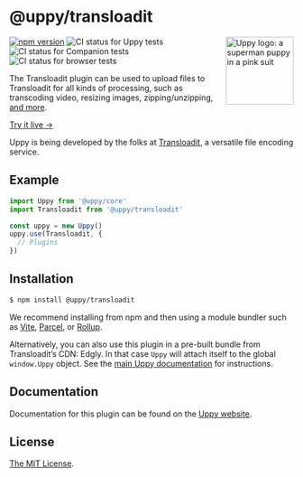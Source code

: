 # @uppy/transloadit

<img src="https://uppy.io/images/logos/uppy-dog-head-arrow.svg" width="120" alt="Uppy logo: a superman puppy in a pink suit" align="right">

[![npm version](https://img.shields.io/npm/v/@uppy/transloadit.svg?style=flat-square)](https://www.npmjs.com/package/@uppy/transloadit)
![CI status for Uppy tests](https://github.com/transloadit/uppy/workflows/Tests/badge.svg)
![CI status for Companion tests](https://github.com/transloadit/uppy/workflows/Companion/badge.svg)
![CI status for browser tests](https://github.com/transloadit/uppy/workflows/End-to-end%20tests/badge.svg)

The Transloadit plugin can be used to upload files to Transloadit for all kinds of processing, such as transcoding video, resizing images, zipping/unzipping, [and more](https://transloadit.com/services/).

[Try it live →](https://uppy.io/examples/transloadit/)

Uppy is being developed by the folks at [Transloadit](https://transloadit.com), a versatile file encoding service.

## Example

```js
import Uppy from '@uppy/core'
import Transloadit from '@uppy/transloadit'

const uppy = new Uppy()
uppy.use(Transloadit, {
  // Plugins
})
```

## Installation

```bash
$ npm install @uppy/transloadit
```

We recommend installing from npm and then using a module bundler such as [Vite](https://vitejs.dev/), [Parcel](https://parceljs.org/), or [Rollup](https://rollupjs.org).

Alternatively, you can also use this plugin in a pre-built bundle from Transloadit’s CDN: Edgly. In that case `Uppy` will attach itself to the global `window.Uppy` object. See the [main Uppy documentation](https://uppy.io/docs/#Installation) for instructions.

## Documentation

Documentation for this plugin can be found on the [Uppy website](https://uppy.io/docs/transloadit).

## License

[The MIT License](./LICENSE).
